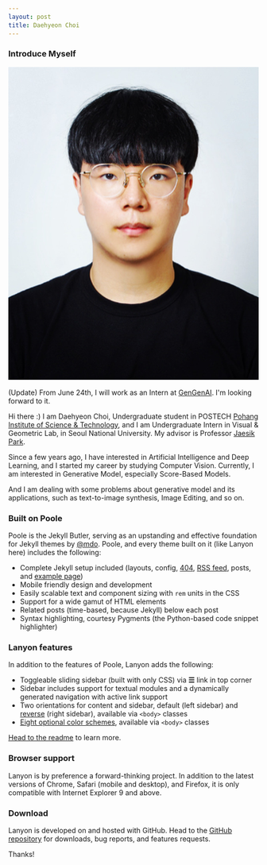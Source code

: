 ```yaml
---
layout: post
title: Daehyeon Choi
---
```


### Introduce Myself

![My Selfie](./../_assets/selfie.jpg)

(Update) From June 24th, I will work as an Intern at [GenGenAI](http://gengen.ai/). I'm looking forward to it.


Hi there :) I am Daehyeon Choi, Undergraduate student in POSTECH [Pohang Institute of Science & Technology](http://postech.ac.kr), and I am Undergraduate Intern in Visual & Geometric Lab, in Seoul National University. My advisor is Professor [Jaesik Park](http://jaesik.info).

Since a few years ago, I have interested in Artificial Intelligence and Deep Learning, and I started my career by studying Computer Vision. Currently, I am interested in Generative Model, especially Score-Based Models. 

And I am dealing with some problems about generative model and its applications, such as text-to-image synthesis, Image Editing, and so on. 

### Built on Poole

Poole is the Jekyll Butler, serving as an upstanding and effective foundation for Jekyll themes by [@mdo](https://twitter.com/mdo). Poole, and every theme built on it (like Lanyon here) includes the following:

* Complete Jekyll setup included (layouts, config, [404](/404), [RSS feed](/atom.xml), posts, and [example page](/about))
* Mobile friendly design and development
* Easily scalable text and component sizing with `rem` units in the CSS
* Support for a wide gamut of HTML elements
* Related posts (time-based, because Jekyll) below each post
* Syntax highlighting, courtesy Pygments (the Python-based code snippet highlighter)

### Lanyon features

In addition to the features of Poole, Lanyon adds the following:

* Toggleable sliding sidebar (built with only CSS) via **☰** link in top corner
* Sidebar includes support for textual modules and a dynamically generated navigation with active link support
* Two orientations for content and sidebar, default (left sidebar) and [reverse](https://github.com/poole/lanyon#reverse-layout) (right sidebar), available via `<body>` classes
* [Eight optional color schemes](https://github.com/poole/lanyon#themes), available via `<body>` classes

[Head to the readme](https://github.com/poole/lanyon#readme) to learn more.

### Browser support

Lanyon is by preference a forward-thinking project. In addition to the latest versions of Chrome, Safari (mobile and desktop), and Firefox, it is only compatible with Internet Explorer 9 and above.

### Download

Lanyon is developed on and hosted with GitHub. Head to the <a href="https://github.com/poole/lanyon">GitHub repository</a> for downloads, bug reports, and features requests.

Thanks!

